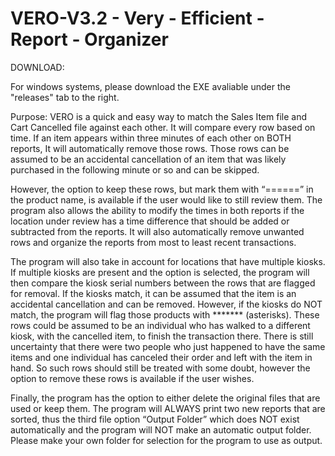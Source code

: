 # VERO-V3.2 - Very - Efficient - Report - Organizer 

DOWNLOAD: 

For windows systems, please download the EXE avaliable under the "releases" tab to the right.


Purpose:
	VERO is a quick and easy way to match the Sales Item file and Cart Cancelled file against each other. It will compare every row based on time. If an item appears within three minutes of each other on BOTH reports, It will automatically remove those rows. Those rows can be assumed to be an accidental cancellation of an item that was likely purchased in the following minute or so and can be skipped. 

 
However, the option to keep these rows, but mark them with “======” in the product name, is available if the user would like to still review them. The program also allows the ability to modify the times in both reports if the location under review has a time difference that should be added or subtracted from the reports. It will also automatically remove unwanted rows and organize the reports from most to least recent transactions. 


The program will also take in account for locations that have multiple kiosks. If multiple kiosks are present and the option is selected, the program will then compare the kiosk serial numbers between the rows that are flagged for removal. If the kiosks match, it can be assumed that the item is an accidental cancellation and can be removed. However, if the kiosks do NOT match, the program will flag those products with ******* (asterisks). These rows could be assumed to be an individual who has walked to a different kiosk, with the cancelled item, to finish the transaction there. There is still uncertainty that there were two people who just happened to have the same items and one individual has canceled their order and left with the item in hand. So such rows should still be treated with some doubt, however the option to remove these rows is available if the user wishes. 


Finally, the program has the option to either delete the original files that are used or keep them. The program will ALWAYS print two new reports that are sorted, thus the third file option “Output Folder” which does NOT exist automatically and the program will NOT make an automatic output folder. Please make your own folder for selection for the program to use as output.
